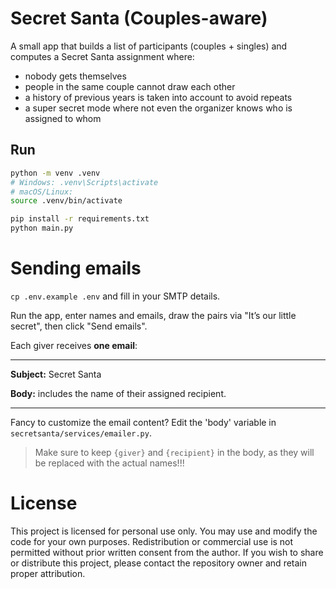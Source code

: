 # Secret Santa (Couples-aware)

A small app that builds a list of participants (couples + singles) and
computes a Secret Santa assignment where:
- nobody gets themselves
- people in the same couple cannot draw each other
- a history of previous years is taken into account to avoid repeats
- a super secret mode where not even the organizer knows who is assigned to whom

## Run

```bash
python -m venv .venv
# Windows: .venv\Scripts\activate
# macOS/Linux:
source .venv/bin/activate

pip install -r requirements.txt
python main.py
```

# Sending emails

`cp .env.example .env` and fill in your SMTP details.

Run the app, enter names and emails, draw the pairs via "It’s our little secret", then click "Send emails".

Each giver receives **one email**:

---
**Subject:** Secret Santa

**Body:** includes the name of their assigned recipient.

---

Fancy to customize the email content? Edit the 'body' variable in `secretsanta/services/emailer.py`. 

> Make sure to keep `{giver}` and `{recipient}` in the body, as they will be replaced with the actual names!!!

# License
This project is licensed for personal use only. You may use and modify the code for your own purposes. Redistribution or commercial use is not permitted without prior written consent from the author. If you wish to share or distribute this project, please contact the repository owner and retain proper attribution.